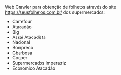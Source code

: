 Web Crawler para obtenção de folhetos através do site https://seusfolhetos.com.br/ dos supermercados:

- Carrefour
- Atacadão
- Big
- Assaí Atacadista
- Nacional
- Bompreco
- Gbarbosa
- Cooper
- Supermercados Imperatriz
- Economico Atacadão
